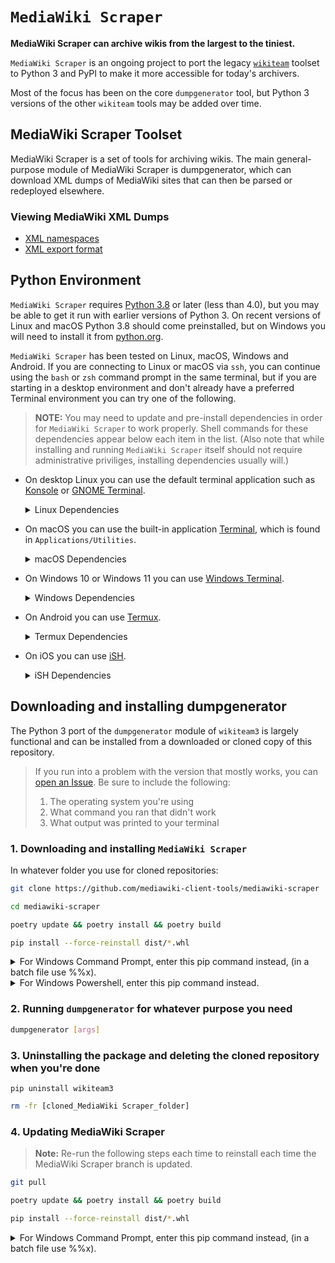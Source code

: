 # `MediaWiki Scraper`

**MediaWiki Scraper can archive wikis from the largest to the tiniest.**

`MediaWiki Scraper` is an ongoing project to port the legacy [`wikiteam`](https://github.com/WikiTeam/wikiteam) toolset to Python 3 and PyPI to make it more accessible for today's archivers.

Most of the focus has been on the core `dumpgenerator` tool, but Python 3 versions of the other `wikiteam` tools may be added over time.

## MediaWiki Scraper Toolset

MediaWiki Scraper is a set of tools for archiving wikis. The main general-purpose module of MediaWiki Scraper is dumpgenerator, which can download XML dumps of MediaWiki sites that can then be parsed or redeployed elsewhere.

### Viewing MediaWiki XML Dumps

* [XML namespaces](https://www.mediawiki.org/xml/)
* [XML export format](https://www.mediawiki.org/wiki/Help:Export#Export_format)

## Python Environment

`MediaWiki Scraper` requires [Python 3.8](https://www.python.org/downloads/release/python-380/) or later (less than 4.0), but you may be able to get it run with earlier versions of Python 3. On recent versions of Linux and macOS Python 3.8 should come preinstalled, but on Windows you will need to install it from [python.org](https://www.python.org/downloads/release/python-380/).

`MediaWiki Scraper` has been tested on Linux, macOS, Windows and Android. If you are connecting to Linux or macOS via `ssh`, you can continue using the `bash` or `zsh` command prompt in the same terminal, but if you are starting in a desktop environment and don't already have a preferred Terminal environment you can try one of the following.

> **NOTE:** You may need to update and pre-install dependencies in order for `MediaWiki Scraper` to work properly. Shell commands for these dependencies appear below each item in the list. (Also note that while installing and running `MediaWiki Scraper` itself should not require administrative priviliges, installing dependencies usually will.)

* On desktop Linux you can use the default terminal application such as [Konsole](https://konsole.kde.org/) or [GNOME Terminal](https://help.gnome.org/users/gnome-terminal/stable/).

  <details>
  <summary>Linux Dependencies</summary>

  While most Linux distributions will have Python 3 preinstalled, if you are cloning `MediaWiki Scraper` rather than downloading it directly you may need to install `git`.

  On Debian, Ubuntu, and the like:

  ```bash
  sudo apt update && sudo apt upgrade && sudo install git
  ```

  (On Fedora, Arch, etc., use `dnf`, `pacman`, etc., instead.)

  </details>

* On macOS you can use the built-in application [Terminal](https://support.apple.com/guide/terminal), which is found in `Applications/Utilities`.

  <details>
  <summary>macOS Dependencies</summary>

  While macOS will have Python 3 preinstalled, if you are cloning `MediaWiki Scraper` rather than downloading it directly and you are using an older versions of macOS, you may need to install `git`.

  If `git` is not preinstalled, however, macOS will prompt you to install it the first time you run the command. Therefore, to check whether you have `git` installed or to install `git`, simply run `git` (with no arguments) in Terminal:

  ```bash
  git
  ```

  If `git` is already installed, it will print its usage instructions. If `git` is not preinstalled, the command will pop up a window asking if you want to install Apple's command line developer tools, and clicking "Install" in the popup window will install `git`.

  </details>

* On Windows 10 or Windows 11 you can use [Windows Terminal](https://aka.ms/terminal).

  <details>
  <summary>Windows Dependencies</summary>

  The latest version of Python is available from [python.org](https://www.python.org/downloads/). Python will then be available from any Command Prompt or PowerShell session. Optionally, adding C:\Program Files\Git\usr\bin to the PATH environment variable will add some some useful Linux commands and utilities to Command Prompt.

  If you are already using the [Windows Subsystem for Linux](https://learn.microsoft.com/en-us/windows/wsl/about), you can follow the Linux instructions above. If you don't want to install a full WSL distribution, [Git for Windows](https://gitforwindows.org/) provides Bash emulation, so you can use it as a more lightweight option instead. Git Bash also provides some useful Linux commands and utilities.

  > When installing [Python 3.8](https://www.python.org/downloads/release/python-380/) (from python.org), be sure to check "Add Python to PATH" so that installed Python scripts are accessible from any location. If for some reason installed Python scripts, e.g. `pip`, are not available from any location, you can add Python to the `PATH` environment variable using the instructions [here](https://datatofish.com/add-python-to-windows-path/).
  >
  > And while doing so should not be necessary if you follow the instructions further down and install `MediaWiki Scraper` using `pip`, if you'd prefer that Windows store installed Python scripts somewhere other than the default Python folder under `%appdata%`, you can also add your preferred alternative path such as `C:\Program Files\Python3\Scripts\` or a subfolder of `My Documents`. (You will need to restart any terminal sessions in order for this to take effect.)

  Whenever you'd like to run a Bash session, you can open a Bash terminal prompt from any folder in Windows Explorer by right-clicking and choosing the option from the context menu. (For some purposes you may wish to run Bash as an administrator.) This way you can open a Bash prompt and clone the `MediaWiki Scraper` repository in one location, and subsequently or later open another Bash prompt and run `MediaWiki Scraper` to dump a wiki wherever else you'd like without having to browse to the directory manually using Bash.

  </details>

* On Android you can use [Termux](https://termux.dev).

  <details>
  <summary>Termux Dependencies</summary>

  ```bash
  pkg update && pkg upgrade && pkg install git libxslt python
  ```

  </details>

* On iOS you can use [iSH](https://ish.app/).

  <details>
  <summary>iSH Dependencies</summary>

  ```bash
  apk update && apk upgrade && apk add git py3-pip
  ```

  > **Note:** iSH may automatically quit if your iOS device goes to sleep, and it may lose its status if you switch to another app. You can disable auto-sleep while iSH is running by clicking the gear icon and toggling "Disable Screen Dimming". (You may wish to connect your device to a charger while running iSH.)

  </details>

## Downloading and installing dumpgenerator

The Python 3 port of the `dumpgenerator` module of `wikiteam3` is largely functional and can be installed from a downloaded or cloned copy of this repository.

> If you run into a problem with the version that mostly works, you can [open an Issue](https://github.com/mediawiki-client-tools/mediawiki-scraper/issues/new/choose). Be sure to include the following:
>
> 1. The operating system you're using
> 2. What command you ran that didn't work
> 3. What output was printed to your terminal

### 1. Downloading and installing `MediaWiki Scraper`

In whatever folder you use for cloned repositories:

```bash
git clone https://github.com/mediawiki-client-tools/mediawiki-scraper
```

```bash
cd mediawiki-scraper
```

```bash
poetry update && poetry install && poetry build
```

```bash
pip install --force-reinstall dist/*.whl
```

<details>
<summary>For Windows Command Prompt, enter this pip command instead, (in a batch file use %%x).</summary>

```bash
for %x in (dist\*.whl) do pip install --force-reinstall %x
```

</details>
<details>
<summary>For Windows Powershell, enter this pip command instead.</summary>

```bash
pip install --force-reinstall (Get-ChildItem .\dist\*.whl).FullName
```

</details>

### 2. Running `dumpgenerator` for whatever purpose you need

```bash
dumpgenerator [args]
```

### 3. Uninstalling the package and deleting the cloned repository when you're done

```shell
pip uninstall wikiteam3
```

```bash
rm -fr [cloned_MediaWiki Scraper_folder]
```

### 4. Updating MediaWiki Scraper

> **Note:** Re-run the following steps each time to reinstall each time the MediaWiki Scraper branch is updated.

```bash
git pull
```

```bash
poetry update && poetry install && poetry build
```

```bash
pip install --force-reinstall dist/*.whl
```

<details>
<summary>For Windows Command Prompt, enter this pip command instead, (in a batch file use %%x).</summary>

```bash
for %x in (dist\*.whl) do pip install --force-reinstall %x
```

<details>
<summary>For Windows Powershell, enter this pip command instead.</summary>

```bash
pip install --force-reinstall (Get-ChildItem .\dist\*.whl).FullName
```

</details>

### 5. Manually build and install `MediaWiki Scraper`

If you'd like to manually build and install `MediaWiki Scraper` from a cloned or downloaded copy of this repository, run the following commands from the downloaded base directory:

```bash
curl -sSL https://install.python-poetry.org | python3 -
```

```bash
poetry update && poetry install && poetry build
```

```bash
pip install --force-reinstall dist/*.whl
```

<details>
<summary>For Windows Command Prompt, enter this pip command instead, (in a batch file use %%x).</summary>

```bash
for %x in (dist\*.whl) do pip install --force-reinstall %x
```

</details>
<details>
<summary>For Windows Powershell, enter this pip command instead.</summary>

```bash
pip install --force-reinstall (Get-ChildItem .\dist\*.whl).FullName
```

</details>

### 6. To run the test suite

To run the test suite, run:

```bash
test-dumpgenerator
```

### 7. Switching branches

```bash
git checkout --track origin/python3
```

## Using `dumpgenerator` (once installed)

After installing `MediaWiki Scraper` using `pip` you should be able to use the `dumpgenerator` command from any local directory.

For basic usage, you can run `dumpgenerator` in the directory where you'd like the download to be.

For a brief summary of the `dumpgenerator` command-line options:

```bash
dumpgenerator --help
```

Several examples follow.

> **Note:** the `\` and line breaks in the examples below are for legibility in this documentation. Run `dumpgenerator` with the arguments in a single line and a single space between.

### Downloading a wiki with complete XML history and images

```bash
dumpgenerator http://wiki.domain.org --xml --images
```

### Manually specifying `api.php` and/or `index.php`

If the script can't find itself the `api.php` and/or `index.php` paths, then you can provide them:

```bash
dumpgenerator --api http://wiki.domain.org/w/api.php --xml --images
```

```bash
dumpgenerator --api http://wiki.domain.org/w/api.php --index http://wiki.domain.org/w/index.php \
    --xml --images
```

If you only want the XML histories, just use `--xml`. For only the images, just `--images`. For only the current version of every page, `--xml --curonly`.

### Resuming an incomplete dump

```bash
dumpgenerator \
    --api http://wiki.domain.org/w/api.php --xml --images --resume --path /path/to/incomplete-dump
```

In the above example, `--path` is only necessary if the download path is not the default.

`dumpgenerator` will also ask you if you want to resume if it finds an incomplete dump in the path where it is downloading.

## Using `launcher`

`launcher` is a way to download a large list of wikis with a single invocation.

Usage:

```bash
launcher path-to-apis.txt [--7z-path path-to-7z] [--generator-arg=--arg] ...
```

`launcher` will download a complete dump (XML and images) for a list of wikis, then compress the dump into two `7z` files: `history` (containing only metadata and the XML history of the wiki) and `wikidump` (containing metadata, XML, and images). This is the format that is suitable for upload to a WikiTeam item on the Internet Archive.

`launcher` will resume incomplete dumps as appropriate and will not attempt to download wikis that have already been downloaded (as determined by the files existing in the working directory).

Each wiki will be stored into files contiaining a stripped version of the url and the date the dump was started.

`path-to-apis.txt` is a path to a file that contains a list of URLs to `api.php`s of wikis, one on each line.

By default, a `7z` executable is found on `PATH`. The `--7z-path` argument can be used to use a specific executable instead.

The `--generator-arg` argument can be used to pass through arguments to the `generator` instances that are spawned. For example, one can use `--generator-arg=--xmlrevisions` to use the modern MediaWiki API for retrieving revisions or `--generator-arg=--delay=2` to use a delay of 2 seconds between requests.

## Using `uploader`

`uploader` is a way to upload a large set of already-generated wiki dumps to the Internet Archive with a single invocation.

Usage:

```bash
uploader [-pd] [-pw] [-a] [-c COLLECTION] [-wd WIKIDUMP_DIR] [-u] [-kf KEYSFILE] [-lf LOGFILE] listfile
```

For the positional parameter `listfile`, `uploader` expects a path to a file that contains a list of URLs to `api.php`s of wikis, one on each line (exactly the same as `launcher`).

`uploader` will search a configurable directory for files with the names generated by `launcher` and upload any that it finds to an Internet Archive item. The item will be created if it does not already exist.

Named arguments (short and long versions):

* `-pd`, `--prune_directories`: After uploading, remove the raw directory generated by `launcher`
* `-pw`, `--prune_wikidump`: After uploading, remove the `wikidump.7z` file generated by `launcher`
* `-c`, `--collection`: Assign the Internet Archive items to the specified collection
* `-a`, `--admin`: Used only if you are an admin of the WikiTeam collection on the Internet Archive
* `-wd`, `--wikidump_dir`: The directory to search for dumps. Defaults to `.`.
* `-u`, `--update`: Update the metadata on an existing Internet Archive item
* `-kf`, `--keysfile`: Path to a file containing Internet Archive API keys. Should contain two lines: the access key, then the secret key. Defaults to `./keys.txt`.
* `-lf`, `--logfile`: Where to store a log of uploaded files (to reduce duplicate work). Defaults to `uploader-X.txt`, where `X` is the final part of the `listfile` path.

## Checking dump integrity

If you want to check the XML dump integrity, type this into your command line to count title, page and revision XML tags:

```bash
grep -E '<title(.*?)>' *.xml -c;grep -E '<page(.*?)>' *.xml -c;grep \
    "</page>" *.xml -c;grep -E '<revision(.*?)>' *.xml -c;grep "</revision>" *.xml -c
```

You should see something similar to this (not the actual numbers) - the first three numbers should be the same and the last two should be the same as each other:

```bash
580
580
580
5677
5677
```

If your first three numbers or your last two numbers are different, then, your XML dump is corrupt (it contains one or more unfinished ```</page>``` or ```</revision>```). This is not common in small wikis, but large or very large wikis may fail at this due to truncated XML pages while exporting and merging. The solution is to remove the XML dump and re-download, a bit boring, and it can fail again.

## Getting help

* You can read and post in MediaWiki Client Tools' [GitHub Discussions.]( https://github.com/orgs/mediawiki-client-tools/discussions)
* If you need help (other than reporting a bug), you can reach out on MediaWiki Client Tools' [Discussions/Q&A.](https://github.com/orgs/mediawiki-client-tools/discussions/categories/q-a)

## Reporting issues

Please report any issues at [MediaWiki Scraper/issues](https://github.com/mediawiki-client-tools/mediawiki-scraper/issues)
Include the following in your report:

* The commandline you used, with full URL
* Dumpgenerator version, -v option
* Operating system version, e.g. Kubuntu 23.04 / Windows 10
* File system, e.g. EXT4 / NTFS
* Name of the terminal, e.g. Bash / CMD / Powershell
* Python version, e.g. Python 3.11.4 / Python 3.10
* The errors.log file, from the dump folder
* Stdout, copy the text from the terminal window

## Publishing the dump

Please consider publishing your wiki dump(s). You can do it yourself as explained at WikiTeam's [Publishing the dump](https://github.com/WikiTeam/wikiteam/wiki/Tutorial#Publishing_the_dump) tutorial.

## Contributors

**WikiTeam** is the [Archive Team](http://www.archiveteam.org) [[GitHub](https://github.com/ArchiveTeam)] subcommittee on wikis.
It was founded and originally developed by [Emilio J. Rodríguez-Posada](https://github.com/emijrp), a Wikipedia veteran editor and amateur archivist. Thanks to people who have helped, especially to: [Federico Leva](https://github.com/nemobis), [Alex Buie](https://github.com/ab2525), [Scott Boyd](http://www.sdboyd56.com), [Hydriz](https://github.com/Hydriz), Platonides, Ian McEwen, [Mike Dupont](https://github.com/h4ck3rm1k3), [balr0g](https://github.com/balr0g) and [PiRSquared17](https://github.com/PiRSquared17).

**MediaWiki Scraper**
The Python 3 initiative is currently being led by [Elsie Hupp](https://github.com/elsiehupp), with contributions from [Victor Gambier](https://github.com/vgambier), [Thomas Karcher](https://github.com/t-karcher), [Janet Cobb](https://github.com/randomnetcat), [yzqzss](https://github.com/yzqzss), [NyaMisty](https://github.com/NyaMisty) and [Rob Kam](https://github.com/robkam)
